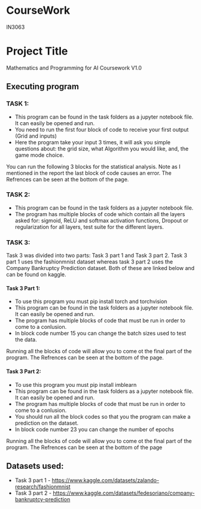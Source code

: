 # CourseWork
IN3063

# Project Title

Mathematics and Programming for AI Coursework V1.0

## Executing program

### TASK 1:

- This program can be found in the task folders as a jupyter notebook file. It can easily be opened and run.
- You need to run the first four block of code to receive your first output (Grid and inputs)
- Here the program take your input 3 times, it will ask you simple questions about: the grid size, what Algorithm you would like, and, the game mode choice.

You can run the following 3 blocks for the statistical analysis. Note as I mentioned in the report the last block of code causes an error.
The Refrences can be seen at the bottom of the page. 


### TASK 2:

- This program can be found in the task folders as a jupyter notebook file.
- The program has multiple blocks of code which contain all the layers asked for: sigmoid, ReLU and softmax activation functions, Dropout or regularization for all layers, test suite for the different layers.


### TASK 3:

Task 3 was divided into two parts: Task 3 part 1 and Task 3 part 2.
Task 3 part 1 uses the fashionmnist dataset whereas task 3 part 2 uses the Company Bankruptcy Prediction dataset. Both of these are linked below and can be found on kaggle.

#### Task 3 Part 1:
- To use this program you must pip install torch and torchvision
- This program can be found in the task folders as a jupyter notebook file. It can easily be opened and run.
- The program has multiple blocks of code that must be run in order to come to a conlusion. 
- In block code number 15 you can change the batch sizes used to test the data. 

Running all the blocks of code will allow you to come ot the final part of the program. 
The Refrences can be seen at the bottom of the page. 

#### Task 3 Part 2:
- To use this program you must pip install imblearn
- This program can be found in the task folders as a jupyter notebook file. It can easily be opened and run.
- The program has multiple blocks of code that must be run in order to come to a conlusion. 
- You should run all the block codes so that you the program can make a prediction on the dataset.
-  In block code number 23 you can change the number of epochs

Running all the blocks of code will allow you to come ot the final part of the program. 
The Refrences can be seen at the bottom of the page

## Datasets used:

- Task 3 part 1 - https://www.kaggle.com/datasets/zalando-research/fashionmnist
- Task 3 part 2 - https://www.kaggle.com/datasets/fedesoriano/company-bankruptcy-prediction  


